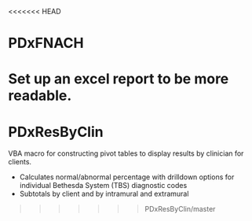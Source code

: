 <<<<<<< HEAD
# PDxFNACH
Set up an excel report to be more readable.
=======
# PDxResByClin
VBA macro for constructing pivot tables to display results by clinician for clients.

- Calculates normal/abnormal percentage with drilldown options for individual Bethesda System (TBS) diagnostic codes
- Subtotals by client and by intramural and extramural
>>>>>>> PDxResByClin/master
